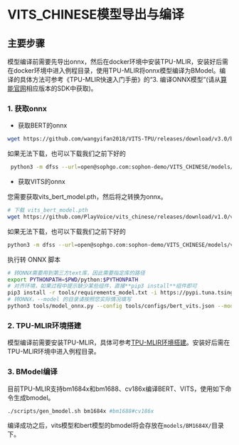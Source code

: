 # VITS_CHINESE模型导出与编译

## 主要步骤

模型编译前需要先导出onnx，然后在docker环境中安装TPU-MLIR，安装好后需在docker环境中进入例程目录，使用TPU-MLIR将onnx模型编译为BModel。编译的具体方法可参考《TPU-MLIR快速入门手册》的“3. 编译ONNX模型”(请从[算能官网](https://developer.sophgo.com/site/index.html?categoryActive=material)相应版本的SDK中获取)。

### 1. 获取onnx
- 获取BERT的onnx
```bash
wget https://github.com/wangyifan2018/VITS-TPU/releases/download/v3.0/bert.onnx
```
如果无法下载，也可以下载我们之前下好的
```bash
 python3 -m dfss --url=open@sophgo.com:sophon-demo/VITS_CHINESE/models/bert.onnx
```
- 获取VITS的onnx

您需要获取vits_bert_model.pth，然后将之转换为onnx。
```bash
# 下载 vits_bert_model.pth
wget https://github.com/PlayVoice/vits_chinese/releases/download/v1.0/vits_bert_model.pth
```
如果无法下载，也可以下载我们之前下好的
```bash
python3 -m dfss --url=open@sophgo.com:sophon-demo/VITS_CHINESE/models/vits_bert_model.pth
```
执行转 ONNX 脚本
```bash
# 转ONNX需要用到第三方text库，因此需要指定库的路径
export PYTHONPATH=$PWD/python:$PYTHONPATH
# 对齐环境，如果过程中提示缺少某些组件，直接**pip3 install**组件即可
pip3 install -r tools/requirements_model.txt -i https://pypi.tuna.tsinghua.edu.cn/simple
# 转ONNX，--model 的目录请按照您实际情况填写
python3 tools/model_onnx.py --config tools/configs/bert_vits.json --model vits_bert_model.pth
```

### 2. TPU-MLIR环境搭建

模型编译前需要安装TPU-MLIR，具体可参考[TPU-MLIR环境搭建](../../../docs/Environment_Install_Guide.md#1-tpu-mlir环境搭建)。安装好后需在TPU-MLIR环境中进入例程目录。

### 3. BModel编译

目前TPU-MLIR支持bm1684x和bm1688、cv186x编译BERT、VITS，使用如下命令生成bmodel。

```bash
./scripts/gen_bmodel.sh bm1684x #bm1688#cv186x
```

编译成功之后，vits模型和bert模型的bmodel将会存放在`models/BM1684X/`目录下。


